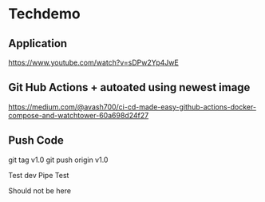# Techdemo

## Application
 https://www.youtube.com/watch?v=sDPw2Yp4JwE

## Git Hub Actions + autoated using newest image
https://medium.com/@avash700/ci-cd-made-easy-github-actions-docker-compose-and-watchtower-60a698d24f27

## Push Code

git tag v1.0
git push origin v1.0

Test dev Pipe
Test

Should not be here